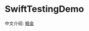 # SwiftTestingDemo
中文介绍: [掘金]([https://juejin.cn/spost/7444382893470072882](https://juejin.cn/post/7444382893470072882?searchId=20250311113102859CBACA66FF394832BC))
